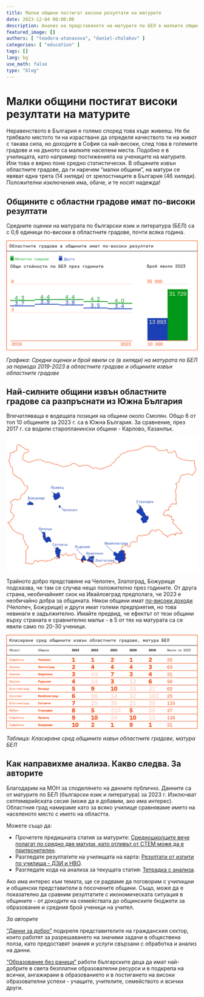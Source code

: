 ```yaml
---
title: Малки общини постигат високи резултати на матурите
date: 2023-12-04 00:00:00
description: Анализ на представянето на матурите по БЕЛ в малките общини в България за 2023 г.
featured_image: []
authors: [ "teodora-atanasova", "daniel-cholakov" ]
categories: [ "education" ]
tags: []
lang: bg
use_math: false
type: "blog"
---
```


# Малки общини постигат високи резултати на матурите

Неравенството в България е голямо според това къде живееш. Не би трябвало мястото ти на израстване да определя качеството ти на живот с такава сила, но доходите в София са най-високи, след това в големите градове и на дъното са малките населени места. Подобно е в училищата, като например постиженията на учениците на матурите. Или това е вярно поне средно статистически. В общините извън областните градове, да ги наречем “малки общини”, на матури се явяват една трета (14 хиляди) от зрелостниците в България (46 хиляди). Положителни изключения има, обаче, и те носят надежда!

## Общините с областни градове имат по-високи резултати

Средните оценки на матурата по български език и литература (БЕЛ) са с 0,6 единици по-високи в областните градове, почти всяка година.

![12.png](/static/img/posts/2023-12-04-matura-bel-top-schools/12.png)

*Графика: Средни оценки и брой явили се (в хиляди) на матурата по БЕЛ за периода 2019-2023 в областните градове и общините извън областните градове*

## Най-силните общини извън областните градове са разпръснати из Южна България

Впечатляваща е водещата позиция на общини около Смолян. Общо 6 от топ 10 общините за 2023 г. са в Южна България. За сравнение, през 2017 г. са водили старопланински общини - Карлово, Казанлък.

![9.png](/static/img/posts/2023-12-04-matura-bel-top-schools/9.png)

Трайното добро представяне на Челопеч, Златоград, Божурище подсказва, че там се случва нещо положително през годините. От друга страна, необичайният скок на Ивайловград предполага, че 2023 е необичайно добра за общината.
Някои общини имат [по-високи доходи](https://265obshtini.bg/) (Челопеч, Божурище) и други имат големи предприятия, но това невинаги е задължително.
Имайте предвид, че ефектът от тези общини върху страната е сравнително малък - в 5 от тях на матурата са се явили само по 20-30 ученици.

![4_1.png](/static/img/posts/2023-12-04-matura-bel-top-schools/4_1.png)

*Таблица: Класиране сред общините извън областните градове, матура БЕЛ*

## Как направихме анализа. Какво следва. За авторите

Благодарим на МОН за споделянето на данните публично.
Данните са от матурите по БЕЛ (български език и литература) за 2023 г. Изключват септемврийската сесия (може да я добавим, ако има интерес). Областния град намираме като за всяко училище сравняваме името на населеното място с името на областта.

Можете също да:
- Прочетете предишната статия за матурите: [Средношколците вече полагат по средно две матури, като отливът от СТЕМ може да е притеснителен](https://data-for-good.bg/posts/2023-08-12-matura-stem-over-time/).
- Разгледате резултатите на училищата на карта: [Резултати от изпити по училища - ДЗИ и НВО](https://lookerstudio.google.com/reporting/9e7ab835-153b-4a0d-bc29-2b3ec8cf32f5/page/bv2bD).
- Разгледате кода на анализа за текущата статия: [Тетрадка с анализа](https://colab.research.google.com/drive/1KXoPkhek5bpY49iE68BYxSwx8rnjNf11?exids=71471469%2C71471463).

Ако има интерес към темата, ще се радваме да поговорим с училищни и общински представители в посочените общини. Също, може да е показателно да сравним резултатите с икономическата ситуация в общините - от доходите на семействата до общинските бюджети за образование и средния брой ученици на учител.

*За авторите*

[“Данни за добро”](https://data-for-good.bg/) подкрепя представителите на гражданския сектор, които работят за разрешаването на значими задачи в обществена полза, като предоставят знания и услуги свързани с обработка и анализ на данни.

[“Образование без раници”](https://www.google.com/url?q=https://obr.education/stani-daritel/&sa=D&source=docs&ust=1701126229605947&usg=AOvVaw0TIR0PVvKVkWX1LO-y35dz) работи българските деца да имат най-добрите в света безплатни образователни ресурси и в подкрепа на всички, ангажирани в образованието и в постигането на високи образователни успехи - учащите, учителите, семейството и всички други.

